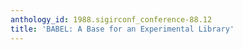 ```yaml
---
anthology_id: 1988.sigirconf_conference-88.12
title: 'BABEL: A Base for an Experimental Library'
---
```

